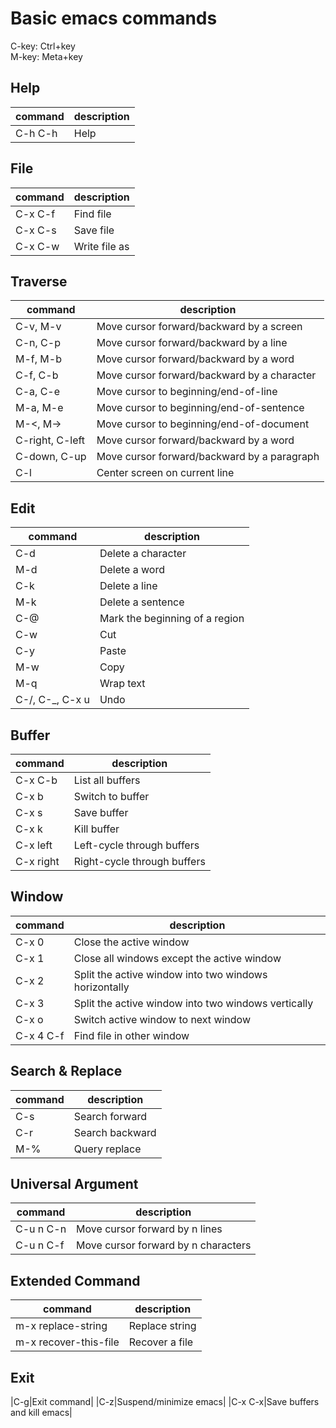 # Basic emacs commands
C-key: Ctrl+key  
M-key: Meta+key

## Help
|command|description|
|-------|-----------|
|C-h C-h|Help|

## File
|command|description|
|-------|-----------|
|C-x C-f|Find file|
|C-x C-s|Save file|
|C-x C-w|Write file as|

## Traverse
|command|description|
|-------|-----------|
|C-v, M-v|Move cursor forward/backward by a screen|
|C-n, C-p|Move cursor forward/backward by a line|
|M-f, M-b|Move cursor forward/backward by a word|
|C-f, C-b|Move cursor forward/backward by a character|
|C-a, C-e|Move cursor to beginning/end-of-line|
|M-a, M-e|Move cursor to beginning/end-of-sentence|
|M-<, M->|Move cursor to beginning/end-of-document|
|C-right, C-left|Move cursor forward/backward by a word|
|C-down, C-up|Move cursor forward/backward by a paragraph|
|C-l|Center screen on current line|

## Edit
|command|description|
|-------|-----------|
|C-d|Delete a character|
|M-d|Delete a word|
|C-k|Delete a line|
|M-k|Delete a sentence|
|C-@|Mark the beginning of a region|
|C-w|Cut|
|C-y|Paste|
|M-w|Copy|
|M-q|Wrap text|
|C-/, C-_, C-x u|Undo|

## Buffer
|command|description|
|-------|-----------|
|C-x C-b|List all buffers|
|C-x b|Switch to buffer|
|C-x s|Save buffer|
|C-x k|Kill buffer|
|C-x left|Left-cycle through buffers|
|C-x right|Right-cycle through buffers|

## Window
|command|description|
|-------|-----------|
|C-x 0|Close the active window|
|C-x 1|Close all windows except the active window|
|C-x 2|Split the active window into two windows horizontally|
|C-x 3|Split the active window into two windows vertically|
|C-x o|Switch active window to next window|
|C-x 4 C-f|Find file in other window|

## Search & Replace
|command|description|
|-------|-----------|
|C-s|Search forward|
|C-r|Search backward|
|M-%|Query replace|

## Universal Argument
|command|description|
|-------|-----------|
|C-u n C-n|Move cursor forward by n lines|
|C-u n C-f|Move cursor forward by n characters|

## Extended Command
|command|description|
|-------|-----------|
|m-x replace-string|Replace string|
|m-x recover-this-file|Recover a file|

## Exit
|C-g|Exit command|
|C-z|Suspend/minimize emacs|
|C-x C-x|Save buffers and kill emacs|
